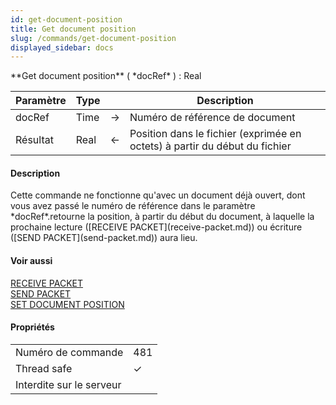 ```yaml
---
id: get-document-position
title: Get document position
slug: /commands/get-document-position
displayed_sidebar: docs
---
```


<!--REF #_command_.Get document position.Syntax-->**Get document position** ( *docRef* ) : Real<!-- END REF-->
<!--REF #_command_.Get document position.Params-->
| Paramètre | Type |  | Description |
| --- | --- | --- | --- |
| docRef | Time | &#8594;  | Numéro de référence de document |
| Résultat | Real | &#8592; | Position dans le fichier (exprimée en octets) à partir du début du fichier |

<!-- END REF-->

#### Description 

<!--REF #_command_.Get document position.Summary-->Cette commande ne fonctionne qu'avec un document déjà ouvert, dont vous avez passé le numéro de référence dans le paramètre *docRef*.<!-- END REF-->retourne la position, à partir du début du document, à laquelle la prochaine lecture ([RECEIVE PACKET](receive-packet.md)) ou écriture ([SEND PACKET](send-packet.md)) aura lieu.

#### Voir aussi 

[RECEIVE PACKET](receive-packet.md)  
[SEND PACKET](send-packet.md)  
[SET DOCUMENT POSITION](set-document-position.md)  

#### Propriétés
|  |  |
| --- | --- |
| Numéro de commande | 481 |
| Thread safe | &check; |
| Interdite sur le serveur ||


